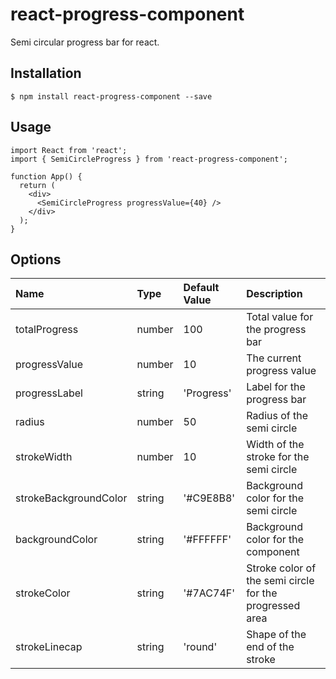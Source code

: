 # react-progress-component

Semi circular progress bar for react.

## Installation
```
$ npm install react-progress-component --save
```

## Usage

```
import React from 'react';
import { SemiCircleProgress } from 'react-progress-component';

function App() {
  return (
    <div>
      <SemiCircleProgress progressValue={40} />
    </div>
  );
}
``` 

## Options

| Name                    | Type        | Default Value | Description                                             |
| :---                    | :----       | :---          | :---                                                    |
| totalProgress           | number      | 100           | Total value for the progress bar                        |
| progressValue           | number      | 10            | The current progress value                              |
| progressLabel           | string      | 'Progress'    | Label for the progress bar                              |
| radius                  | number      | 50            | Radius of the semi circle                               |
| strokeWidth             | number      | 10            | Width of the stroke for the semi circle                 |
| strokeBackgroundColor   | string      | '#C9E8B8'     | Background color for the semi circle                    |
| backgroundColor         | string      | '#FFFFFF'     | Background color for the component                      |
| strokeColor             | string      | '#7AC74F'     | Stroke color of the semi circle for the progressed area |
| strokeLinecap           | string      | 'round'       | Shape of the end of the stroke                          |